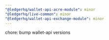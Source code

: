 ```yaml
---
"@ledgerhq/wallet-api-acre-module": minor
"@ledgerhq/live-common": minor
"@ledgerhq/wallet-api-exchange-module": minor
---
```


chore: bump wallet-api versions
